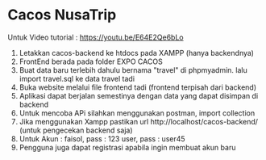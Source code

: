 # Cacos NusaTrip
Untuk Video tutorial : https://youtu.be/E64E2Qe6bLo
1. Letakkan cacos-backend ke htdocs pada XAMPP (hanya backendnya)
2. FrontEnd berada pada folder EXPO CACOS
3. Buat data baru terlebih dahulu bernama "travel" di phpmyadmin. lalu import travel.sql ke data travel tadi
4. Buka website melalui file frontend tadi (frontend terpisah dari backend)
5. Aplikasi dapat berjalan semestinya dengan data yang dapat disimpan di backend
6. Untuk mencoba APi silahkan menggunakan postman, import collection
7. Jika menggunakan Xampp pastikan url http://localhost/cacos-backend/ (untuk pengecekan backend saja)
8. Untuk Akun : 
faisol, pass : 123
user, pass : user45
9. Pengguna juga dapat registrasi apabila ingin membuat akun baru
